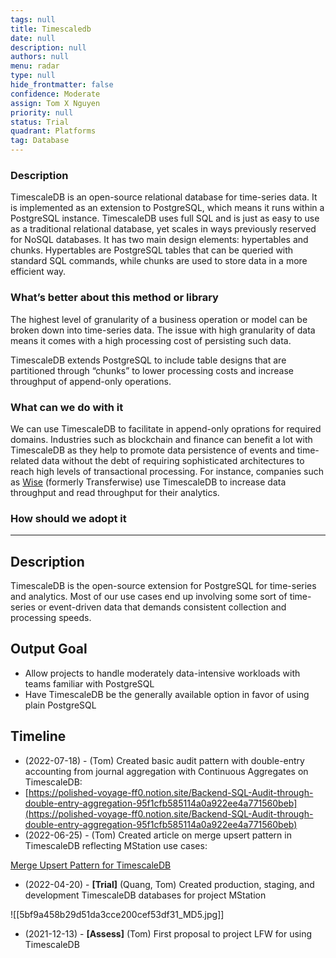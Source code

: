 ```yaml
---
tags: null
title: Timescaledb
date: null
description: null
authors: null
menu: radar
type: null
hide_frontmatter: false
confidence: Moderate
assign: Tom X Nguyen
priority: null
status: Trial
quadrant: Platforms
tag: Database
---
```


### Description
TimescaleDB is an open-source relational database for time-series data. It is implemented as an extension to PostgreSQL, which means it runs within a PostgreSQL instance. TimescaleDB uses full SQL and is just as easy to use as a traditional relational database, yet scales in ways previously reserved for NoSQL databases. It has two main design elements: hypertables and chunks. Hypertables are PostgreSQL tables that can be queried with standard SQL commands, while chunks are used to store data in a more efficient way.

### What’s better about this method or library
The highest level of granularity of a business operation or model can be broken down into time-series data. The issue with high granularity of data means it comes with a high processing cost of persisting such data.

TimescaleDB extends PostgreSQL to include table designs that are partitioned through “chunks” to lower processing costs and increase throughput of append-only operations.

### What can we do with it
We can use TimescaleDB to facilitate in append-only oprations for required domains. Industries such as blockchain and finance can benefit a lot with TimescaleDB as they help to promote data persistence of events and time-related data without the debt of requiring sophisticated architectures to reach high levels of transactional processing. For instance, companies such as [Wise](https://www.timescale.com/case-studies/wise/) (formerly Transferwise) use TimescaleDB to increase data throughput and read throughput for their analytics.

### How should we adopt it
<!-- child_database cfa596ad-cd45-47cc-841d-32f92aa91c03 -->

---

## Description
TimescaleDB is the open-source extension for PostgreSQL for time-series and analytics. Most of our use cases end up involving some sort of time-series or event-driven data that demands consistent collection and processing speeds.

## Output Goal
* Allow projects to handle moderately data-intensive workloads with teams familiar with PostgreSQL
* Have TimescaleDB be the generally available option in favor of using plain PostgreSQL

## Timeline
* (2022-07-18) - (Tom) Created basic audit pattern with double-entry accounting from journal aggregation with Continuous Aggregates on TimescaleDB:
* [https://polished-voyage-ff0.notion.site/Backend-SQL-Audit-through-double-entry-aggregation-95f1cfb585114a0a922ee4a771560beb](https://polished-voyage-ff0.notion.site/Backend-SQL-Audit-through-double-entry-aggregation-95f1cfb585114a0a922ee4a771560beb)
* (2022-06-25) - (Tom) Created article on merge upsert pattern in TimescaleDB reflecting MStation use cases: 

[Merge Upsert Pattern for TimescaleDB](https://monotykamary.hashnode.dev/a-merge-upsert-pattern-for-timescaledb)

* (2022-04-20) - **[Trial]** (Quang, Tom) Created production, staging, and development TimescaleDB databases for project MStation

![[5bf9a458b29d51da3cce200cef53df31_MD5.jpg]]

* (2021-12-13) - **[Assess]** (Tom) First proposal to project LFW for using TimescaleDB
